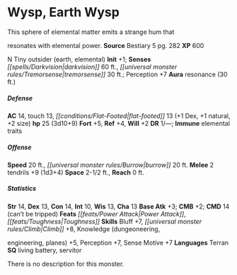 ﻿---
cssclass: [monsters]
title1: Wysp, Earth Wysp
desc_short: This sphere of elemental matter emits a strange hum thatresonates with
  elemental power.
title2: Earth Wysp
CR: 2
sources:
- name: Bestiary 5
  page: 282
  link: http://paizo.com/products/btpy9g9x?Pathfinder-Roleplaying-Game-Bestiary-5
XP: 600
alignment: N
size: Tiny
type: outsider
subtypes:
- earth
- elemental
initiative:
  bonus: 1
senses:
  darkvision: 60
  tremorsense: 30
auras:
- name: resonance
  radius: 30
AC:
  AC: 14
  touch: 13
  flat_footed: 13
  components:
    dex: 1
    natural: 1
    size: 2
HP:
  HP: 25
  long: 3d10+9
saves:
  fort: 5
  ref: 4
  will: 2
DR:
- amount: 1
  weakness: '-'
immunities:
- elemental traits
speeds:
  base: 20
  burrow: 20
attacks:
  melee:
  - - text: 2 tendrils +9 (1d3+4)
      entries:
      - - damage: 1d3+4
      count: 2
      attack: tendrils
      bonus:
      - 9
space: 2.5
reach: 0
ability_scores:
  STR: 14
  DEX: 13
  CON: 14
  INT: 10
  WIS: 13
  CHA: 13
BAB: 3
CMB: 2
CMD: 14
CMD_other: can't be tripped
feats:
- name: Power Attack
- name: Toughness
skills:
  Bluff: 7
  Climb: 8
  Knowledge (dungeoneering,engineering): 5
  Knowledge (planes): 5
  Perception: 7
  Sense Motive: 7
languages:
- Terran
special_qualities:
- living battery
- servitor
desc_long: There is no description for this monster.

---

# Wysp, Earth Wysp
This sphere of elemental matter emits a strange hum that

resonates with elemental power.
**Source** Bestiary 5 pg. 282
**XP** 600

N Tiny outsider (earth, elemental)
**Init** +1; **Senses** _[[spells/Darkvision|darkvision]]_ 60 ft., _[[universal monster rules/Tremorsense|tremorsense]]_ 30 ft.; Perception +7
**Aura** resonance (30 ft.)

##### Defense

**AC** 14, touch 13, _[[conditions/Flat-Footed|flat-footed]]_ 13 (+1 Dex, +1 natural, +2 size)
**hp** 25 (3d10+9)
**Fort** +5, **Ref** +4, **Will** +2
**DR** 1/—; **Immune** elemental traits

##### Offense
**Speed** 20 ft., _[[universal monster rules/Burrow|burrow]]_ 20 ft.
**Melee** 2 tendrils +9 (1d3+4)
**Space** 2-1/2 ft., **Reach** 0 ft.

##### Statistics
**Str** 14, **Dex** 13, **Con** 14, **Int** 10, **Wis** 13, **Cha** 13
**Base Atk** +3; **CMB** +2; **CMD** 14 (can’t be tripped)
**Feats** _[[feats/Power Attack|Power Attack]]_, _[[feats/Toughness|Toughness]]_
**Skills** Bluff +7, _[[universal monster rules/Climb|Climb]]_ +8, Knowledge (dungeoneering,

engineering, planes) +5, Perception +7, Sense Motive +7
**Languages** Terran
**SQ** living battery, servitor

There is no description for this monster.